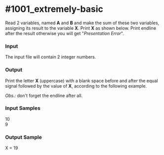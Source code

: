 # #1001_extremely-basic

Read 2 variables, named **A** and **B** and make the sum of these two variables, assigning its result to the variable **X**. Print **X** as shown below. Print endline after the result otherwise you will get "_Presentation Error_".

### Input

The input file will contain 2 integer numbers.

### Output

Print the letter **X** (uppercase) with a blank space before and after the equal signal followed by the value of **X**, according to the following example.

_Obs.:_ don't forget the endline after all.

### Input Samples

10  
9

### Output Sample

X = 19
